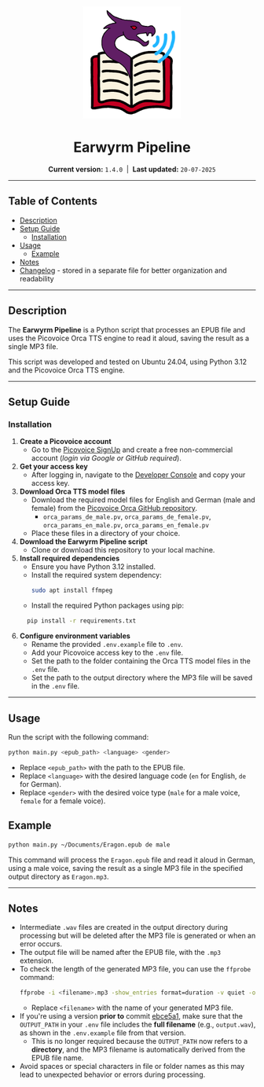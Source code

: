 <p align="center">
  <img src="./assets/logo_earwyrm-pipeline.png" alt="Earwyrm Pipeline Logo" width="200" />
</p>

<h1 align="center">Earwyrm Pipeline</h1>

<p align="center">
  <strong>Current version:</strong> <code>1.4.0</code> &nbsp;|&nbsp;
  <strong>Last updated:</strong> <code>20-07-2025</code>
</p>

---

## Table of Contents

- [Description](#description)
- [Setup Guide](#setup-guide)
  - [Installation](#installation)
- [Usage](#usage)
  - [Example](#example)
- [Notes](#notes)
- [Changelog](CHANGELOG.md) - stored in a separate file for better organization and readability

---

## Description
The **Earwyrm Pipeline** is a Python script that processes an EPUB file and uses the Picovoice Orca TTS engine to read it aloud, saving the result as a single MP3 file.

This script was developed and tested on Ubuntu 24.04, using Python 3.12 and the Picovoice Orca TTS engine.

---

## Setup Guide

### Installation

1. **Create a Picovoice account**
   - Go to the [Picovoice SignUp](https://console.picovoice.ai/signup) and create a free non-commercial account (*login via Google or GitHub required*).
2. **Get your access key**
   - After logging in, navigate to the [Developer Console](https://console.picovoice.ai/) and copy your access key.
3. **Download Orca TTS model files**
   - Download the required model files for English and German (male and female) from the [Picovoice Orca GitHub repository](https://github.com/Picovoice/orca/tree/main/lib/common).
     - `orca_params_de_male.pv`, `orca_params_de_female.pv`, `orca_params_en_male.pv`, `orca_params_en_female.pv`
   - Place these files in a directory of your choice.
4. **Download the Earwyrm Pipeline script**
   - Clone or download this repository to your local machine.
5. **Install required dependencies**
   - Ensure you have Python 3.12 installed.
   - Install the required system dependency:
     ```bash
     sudo apt install ffmpeg
     ```
   - Install the required Python packages using pip:
   ```bash
     pip install -r requirements.txt
     ```
6. **Configure environment variables**
    - Rename the provided `.env.example` file to `.env`.
    - Add your Picovoice access key to the `.env` file.
    - Set the path to the folder containing the Orca TTS model files in the `.env` file.
    - Set the path to the output directory where the MP3 file will be saved in the `.env` file.

---

## Usage
Run the script with the following command:
```bash
python main.py <epub_path> <language> <gender>
```
- Replace `<epub_path>` with the path to the EPUB file.
- Replace `<language>` with the desired language code (`en` for English, `de` for German).
- Replace `<gender>` with the desired voice type (`male` for a male voice, `female` for a female voice).

## Example
```bash
python main.py ~/Documents/Eragon.epub de male
```
This command will process the `Eragon.epub` file and read it aloud in German, using a male voice, saving the result as a single MP3 file in the specified output directory as `Eragon.mp3`.

---

## Notes
- Intermediate `.wav` files are created in the output directory during processing but will be deleted after the MP3 file is generated or when an error occurs.
- The output file will be named after the EPUB file, with the `.mp3` extension.
- To check the length of the generated MP3 file, you can use the `ffprobe` command:
   ```bash
   ffprobe -i <filename>.mp3 -show_entries format=duration -v quiet -of csv="p=0" | awk '{printf "%02d:%02d:%02d\n", $1/3600, ($1%3600)/60, $1%60}'
   ```
   - Replace `<filename>` with the name of your generated MP3 file.
- If you're using a version **prior to** commit [ebce5a1](https://github.com/Fischer-Jessica/earwyrm-pipeline/commit/ebce5a1b7ca439a2a9e0b12b0b4046da7d4158a9), make sure that the `OUTPUT_PATH` in your `.env` file includes the **full filename** (e.g., `output.wav`), as shown in the `.env.example` file from that version.
  - This is no longer required because the `OUTPUT_PATH` now refers to a **directory**, and the MP3 filename is automatically derived from the EPUB file name.
- Avoid spaces or special characters in file or folder names as this may lead to unexpected behavior or errors during processing.